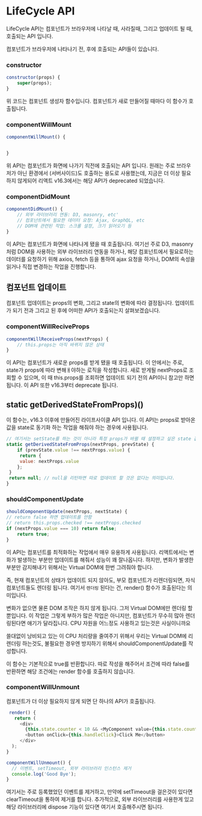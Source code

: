 # LifeCycle API

LifeCycle API는 컴포넌트가 브라우저에 나타날 때, 사라질때, 그리고 업데이트 될 때, 호출되는 API 입니다.

컴포넌트가 브라우저에 나타나기 전, 후에 호출되는 API들이 있습니다.


### constructor

```javascript
constructor(props) {
    super(props);
}
```

위 코드는 컴포넌트 생성자 함수입니다. 컴포넌트가 새로 만들어질 때마다 이 함수가 호출됩니다.


### componentWillMount

```javascript
componentWillMount() {


}
```

위 API는 컴포넌트가 화면에 나가기 직전에 호출되는 API 입니다. 원래는 주로 브라우저가 아닌 환경에서 (서버사이드)도 호출하는 용도로 사용했는데, 지금은 더 이상 필요하지 않게되어 리액트 v16.3에서는 해당 API가 deprecated 되었습니다.


### componentDidMount

```javascript
componentDidMount() {
    // 외부 라이브러리 연동: D3, masonry, etc'
    // 컴포넌트에서 필요한 데이터 요청: Ajax, GraphQL, etc
    // DOM에 관련된 작업: 스크롤 설정, 크기 읽어오기 등
}
```
이 API는 컴포넌트가 화면에 나타나게 됐을 때 호출됩니다. 여기선 주로 D3, masonry 처럼 DOM을 사용하는 외부 라이브러리 연동을 하거나, 해당 컴포넌트에서 필요로하는 데이터를 요청하기 위해 axios, fetch 등을 통하여 ajax 요청을 하거나, DOM의 속성을 읽거나 직접 변경하는 작업을 진행합니다.


## 컴포넌트 업데이트

컴포넌트 업데이트는 props의 변화, 그리고 state의 변화에 따라 결정됩니다. 업데이트가 되기 전과 그리고 된 후에 어떠한 API가 호출되는지 살펴보겠습니다.


### componentWillReciveProps

```javascript
componentWillReceiveProps(nextProps) {
    // this.props는 아직 바뀌지 않은 상태
}
```

이 API는 컴포넌트가 새로운 props를 받게 됐을 때 호출됩니다. 이 안에서는 주로, state가 props에 따라 변해ㅐ야하는 로직을 작성합니다. 새로 받게될 nextProps로 조회할 수 있으며, 이 때 this.props를 조회하면 업데이트 되기 전의 API이니 참고만 하면 됩니다. 이 API 또한 v16.3부터 deprecate 됩니다.

## static getDerivedStateFromProps)()

이 함수는, v16.3 이후에 만들어진 라이프사이클 API 입니다. 이 API는 props로 받아온 값을 state로 동기화 하는 작업을 해줘야 하는 경우에 사용됩니다.


```javascript
// 여기서는 setState를 하는 것이 아니라 특정 props가 바뀔 때 설정하고 싶은 state 값을 리턴하는 형태로 사용됩니다.
static getDerivedStateFromProps(nextProps, prevState) {
    if (prevState.value !== nextProps.value) {
     return {
     value: nextProps.value
    };
 }
 return null; // null을 리턴하면 따로 업데이트 할 것은 없다는 의미입니다.
}
```


### shouldComponentUpdate

```javascript
shouldComponentUpdate(nextProps, nextState) {
// return false 하면 업데이트를 안함
// return this.props.checked !== nextProps.checked    
if (nextProps.value === 10) return false;
    return true;
}
```

이 API는 컴포넌트를 최적화하는 작업에서 매우 유용하게 사용됩니다. 리액트에서는 변화가 발생하는 부분만 업데이트를 해줘서 성능이 꽤 잘나옵니다. 하지만, 변화가 발생한 부분만 감지해내기 위해서는 Virtual DOM에 한번 그려줘야 합니다.

즉, 현재 컴포넌트의 상태가 업데이트 되지 않아도, 부모 컴포넌트가 리렌더링되면, 자식 컴포넌트들도 렌더링 됩니다. 여기서 `렌더링` 된다는 건, render() 함수가 호출된다는 의미입니다.

변화가 없으면 물론 DOM 조작은 하지 않게 됩니다. 그저 Virtual DOM에만 렌더링 할 뿐입니다. 이 작업은 그렇게 부하가 많은 작업은 아니지만, 컴포넌트가 무수히 많아 렌더링된다면 애기가 달라집니다. CPU 자원을 어느정도 사용하고 있는것은 사실이니까요

쓸대없이 낭비되고 있는 이 CPU 처리량을 줄여주기 위해서 우리는 Virtual DOM에 리렌더링 하는것도, 불필요한 경우엔 방지하기 위해서 shouldComponentUpdate를 작성합니다.

이 함수는 기본적으로 true를 반환합니다. 따로 작성을 해주어서 조건에 따라 false를 반환하면 해당 조건에는 render 함수를 호출하지 않습니다.

### componentWillUnmount

컴포넌트가 더 이상 필요하지 않게 되면 단 하나의 API가 호출됩니다.

```javascript
 render() {
   return (
     <div>
       {this.state.counter < 10 && <MyComponent value={this.state.counter} />}
       <button onClick={this.handleClick}>Click Me</button>
     </div>
  );
}

componentWillUnmount() {
  // 이벤트, setTimeout, 외부 라이브러리 인스턴스 제거
  console.log('Good Bye');
}
```

여기서는 주로 등록했었던 이벤트를 제거하고, 만약에 setTimeout을 걸은것이 있다면 clearTimeout을 통하여 제거를 합니다. 추가적으로, 외부 라이브러리를 사용한게 있고 해당 라이브러리에 dispose 기능이 있다면 여기서 호출해주시면 됩니다.
